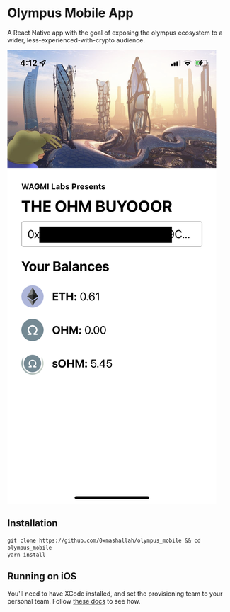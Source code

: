 # Olympus Mobile App

A React Native app with the goal of exposing the olympus ecosystem to a wider,
less-experienced-with-crypto audience.

![app](docs/screenshot.png)

## Installation

```
git clone https://github.com/0xmashallah/olympus_mobile && cd olympus_mobile
yarn install
```

## Running on iOS

You'll need to have XCode installed, and set the provisioning team to your personal team.
Follow [these docs](https://reactnative.dev/docs/running-on-device#1-plug-in-your-device-via-usb)
to see how.
